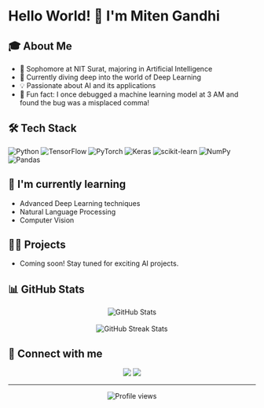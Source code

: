 # Hello World! 👋 I'm Miten Gandhi

## 🎓 About Me
- 🏫 Sophomore at NIT Surat, majoring in Artificial Intelligence
- 🧠 Currently diving deep into the world of Deep Learning
- 💡 Passionate about AI and its applications
- 🎉 Fun fact: I once debugged a machine learning model at 3 AM and found the bug was a misplaced comma!

## 🛠 Tech Stack
![Python](https://img.shields.io/badge/python-3670A0?style=for-the-badge&logo=python&logoColor=ffdd54)
![TensorFlow](https://img.shields.io/badge/TensorFlow-%23FF6F00.svg?style=for-the-badge&logo=TensorFlow&logoColor=white)
![PyTorch](https://img.shields.io/badge/PyTorch-%23EE4C2C.svg?style=for-the-badge&logo=PyTorch&logoColor=white)
![Keras](https://img.shields.io/badge/Keras-%23D00000.svg?style=for-the-badge&logo=Keras&logoColor=white)
![scikit-learn](https://img.shields.io/badge/scikit--learn-%23F7931E.svg?style=for-the-badge&logo=scikit-learn&logoColor=white)
![NumPy](https://img.shields.io/badge/numpy-%23013243.svg?style=for-the-badge&logo=numpy&logoColor=white)
![Pandas](https://img.shields.io/badge/pandas-%23150458.svg?style=for-the-badge&logo=pandas&logoColor=white)

## 🌱 I'm currently learning
- Advanced Deep Learning techniques
- Natural Language Processing
- Computer Vision

## 👨‍💻 Projects
<!-- You can add your projects here once you have some to showcase -->
- Coming soon! Stay tuned for exciting AI projects.


<!-- Proudly created with GPRM ( https://gprm.itsvg.in ) -->
## 📊 GitHub Stats
<div align="center">
  <img src="https://github-readme-stats.vercel.app/api?username=mjgandhi2305&theme=dark&hide_border=false&include_all_commits=true&count_private=true" alt="GitHub Stats">
</div>
<br/>
<div align="center">
  <img src="https://github-readme-streak-stats.herokuapp.com/?user=mjgandhi2305&theme=dark&hide_border=false" alt="GitHub Streak Stats">
</div>

## 🤝 Connect with me
<p align="center">
  <a href="https://linkedin.com/in/miten-j-gandhi"><img src="https://img.shields.io/badge/LinkedIn-0077B5?style=for-the-badge&logo=linkedin&logoColor=white"/></a>
  <a href="https://github.com/mitengandhi"><img src="https://img.shields.io/badge/GitHub-100000?style=for-the-badge&logo=github&logoColor=white"/></a>
  <!-- Add your email badge here if you'd like to include it -->
</p>

---

<div align="center">
  <img src="https://komarev.com/ghpvc/?username=mitengandhi&label=Profile%20views&color=0e75b6&style=flat" alt="Profile views">
</div>
